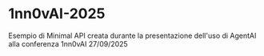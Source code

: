 # 1nn0vAI-2025
Esempio di Minimal API creata durante la presentazione dell'uso di AgentAI alla conferenza 1nn0vAI 27/09/2025
